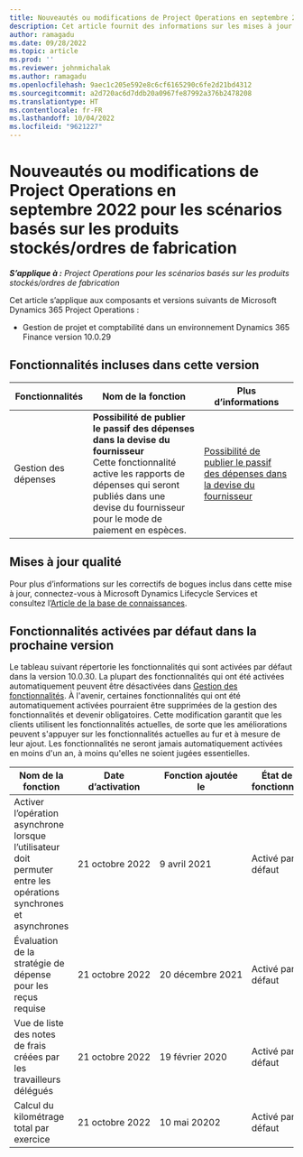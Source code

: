 ```yaml
---
title: Nouveautés ou modifications de Project Operations en septembre 2022 pour les scénarios basés sur les produits stockés/ordres de fabrication
description: Cet article fournit des informations sur les mises à jour qualité disponibles dans la version de septembre 2022 de Microsoft Dynamics 365 Project Operations pour les scénarios basés sur le stock/la production.
author: ramagadu
ms.date: 09/28/2022
ms.topic: article
ms.prod: ''
ms.reviewer: johnmichalak
ms.author: ramagadu
ms.openlocfilehash: 9aec1c205e592e8c6cf6165290c6fe2d21bd4312
ms.sourcegitcommit: a2d720ac6d7ddb20a0967fe87992a376b2478208
ms.translationtype: HT
ms.contentlocale: fr-FR
ms.lasthandoff: 10/04/2022
ms.locfileid: "9621227"
---
```

# <a name="whats-new-or-changed-in-project-operations-september-2022-for-stockedproduction-based-scenarios"></a>Nouveautés ou modifications de Project Operations en septembre 2022 pour les scénarios basés sur les produits stockés/ordres de fabrication

_**S’applique à :** Project Operations pour les scénarios basés sur les produits stockés/ordres de fabrication_

Cet article s’applique aux composants et versions suivants de Microsoft Dynamics 365 Project Operations :

- Gestion de projet et comptabilité dans un environnement Dynamics 365 Finance version 10.0.29

## <a name="features-included-in-this-release"></a>Fonctionnalités incluses dans cette version

| Fonctionnalités | Nom de la fonction | Plus d’informations |
| --- | --- | --- |
| Gestion des dépenses | **Possibilité de publier le passif des dépenses dans la devise du fournisseur**<br>Cette fonctionnalité active les rapports de dépenses qui seront publiés dans une devise du fournisseur pour le mode de paiement en espèces. | [Possibilité de publier le passif des dépenses dans la devise du fournisseur](/dynamics365/project-operations/expense/posting-expense-reports#enable-the-ability-to-post-expense-liability-in-vendor-currency-for-cash-payment-method-feature) |

## <a name="quality-updates"></a>Mises à jour qualité

Pour plus d’informations sur les correctifs de bogues inclus dans cette mise à jour, connectez-vous à Microsoft Dynamics Lifecycle Services et consultez l’[Article de la base de connaissances](https://fix.lcs.dynamics.com/Issue/Details?bugId=726559).

## <a name="features-turned-on-by-default-in-upcoming-release"></a>Fonctionnalités activées par défaut dans la prochaine version

Le tableau suivant répertorie les fonctionnalités qui sont activées par défaut dans la version 10.0.30. La plupart des fonctionnalités qui ont été activées automatiquement peuvent être désactivées dans [Gestion des fonctionnalités](/dynamics365/fin-ops-core/fin-ops/get-started/feature-management/feature-management-overview). À l'avenir, certaines fonctionnalités qui ont été automatiquement activées pourraient être supprimées de la gestion des fonctionnalités et devenir obligatoires. Cette modification garantit que les clients utilisent les fonctionnalités actuelles, de sorte que les améliorations peuvent s'appuyer sur les fonctionnalités actuelles au fur et à mesure de leur ajout. Les fonctionnalités ne seront jamais automatiquement activées en moins d'un an, à moins qu'elles ne soient jugées essentielles.

| Nom de la fonction | Date d’activation | Fonction ajoutée le | État de la fonctionnalité | Module |
| --- | --- | --- |--- |--- |
| Activer l’opération asynchrone lorsque l’utilisateur doit permuter entre les opérations synchrones et asynchrones | 21 octobre 2022 | 9 avril 2021 | Activé par défaut | Gestion des dépenses |
| Évaluation de la stratégie de dépense pour les reçus requise | 21 octobre 2022 | 20 décembre 2021 | Activé par défaut | Gestion des dépenses |
| Vue de liste des notes de frais créées par les travailleurs délégués | 21 octobre 2022 | 19 février 2020 | Activé par défaut | Gestion des dépenses |
| Calcul du kilométrage total par exercice | 21 octobre 2022 | 10 mai 20202 | Activé par défaut | Gestion des dépenses |
